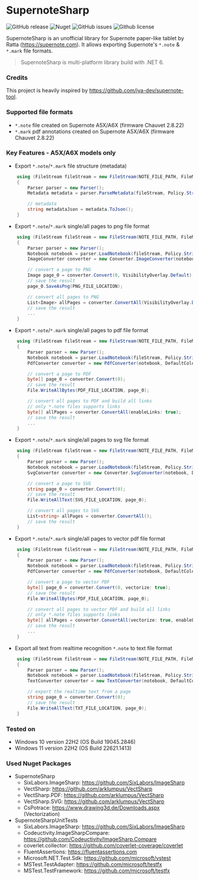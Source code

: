 # SupernoteSharp
![GitHub release](https://img.shields.io/github/release/nelinory/SupernoteSharp)
![Nuget](https://img.shields.io/nuget/dt/SupernoteSharp?label=nuget%20downloads)
![GitHub issues](https://img.shields.io/github/issues/nelinory/SupernoteSharp)
![Github license](https://img.shields.io/github/license/nelinory/SupernoteSharp)

SupernoteSharp is an unofficial library for Supernote paper-like tablet by Ratta (https://supernote.com). It allows exporting Supernote's `*.note` & `*.mark` file formats.

> SupernoteSharp is multi-platform library build with .NET 6.

### Credits
This project is heavily inspired by https://github.com/jya-dev/supernote-tool.

### Supported file formats
- `*.note` file created on Supernote A5X/A6X (firmware Chauvet 2.8.22)
- `*.mark` pdf annotations created on Supernote A5X/A6X (firmware Chauvet 2.8.22)

### Key Features - A5X/A6X models only
- Export `*.note`/`*.mark` file structure (metadata)
```C#
    using (FileStream fileStream = new FileStream(NOTE_FILE_PATH, FileMode.Open, FileAccess.Read))
    {
        Parser parser = new Parser();
        Metadata metadata = parser.ParseMetadata(fileStream, Policy.Strict);

        // metadata
        string metadataJson = metadata.ToJson();
    }
```
- Export `*.note`/`*.mark` single/all pages to png file format
```C#
    using (FileStream fileStream = new FileStream(NOTE_FILE_PATH, FileMode.Open, FileAccess.Read))
    {
        Parser parser = new Parser();
        Notebook notebook = parser.LoadNotebook(fileStream, Policy.Strict);
        ImageConverter converter = new Converter.ImageConverter(notebook, DefaultColorPalette.Grayscale);

        // convert a page to PNG
        Image page_0 = converter.Convert(0, VisibilityOverlay.Default);
        // save the result
        page_0.SaveAsPng(PNG_FILE_LOCATION);

        // convert all pages to PNG
        List<Image> allPages = converter.ConvertAll(VisibilityOverlay.Default);
        // save the result
        ...
    }
```
- Export `*.note`/`*.mark` single/all pages to pdf file format
```C#
    using (FileStream fileStream = new FileStream(NOTE_FILE_PATH, FileMode.Open, FileAccess.Read))
    {
        Parser parser = new Parser();
        Notebook notebook = parser.LoadNotebook(fileStream, Policy.Strict);
        PdfConverter converter = new PdfConverter(notebook, DefaultColorPalette.Grayscale);

        // convert a page to PDF
        byte[] page_0 = converter.Convert(0);
        // save the result
        File.WriteAllBytes(PDF_FILE_LOCATION, page_0);

        // convert all pages to PDF and build all links
        // only *.note files supports links
        byte[] allPages = converter.ConvertAll(enableLinks: true);
        // save the result
        ...
    }
```
- Export `*.note`/`*.mark` single/all pages to svg file format
```C#
    using (FileStream fileStream = new FileStream(NOTE_FILE_PATH, FileMode.Open, FileAccess.Read))
    {
        Parser parser = new Parser();
        Notebook notebook = parser.LoadNotebook(fileStream, Policy.Strict);
        SvgConverter converter = new Converter.SvgConverter(notebook, DefaultColorPalette.Grayscale);

        // convert a page to SVG
        string page_0 = converter.Convert(0);
        // save the result
        File.WriteAllText(SVG_FILE_LOCATION, page_0);

        // convert all pages to SVG
        List<string> allPages = converter.ConvertAll();
        // save the result
    }
``` 
- Export `*.note`/`*.mark` single/all pages to vector pdf file format
```C#
    using (FileStream fileStream = new FileStream(NOTE_FILE_PATH, FileMode.Open, FileAccess.Read))
    {
        Parser parser = new Parser();
        Notebook notebook = parser.LoadNotebook(fileStream, Policy.Strict);
        PdfConverter converter = new PdfConverter(notebook, DefaultColorPalette.Grayscale);

        // convert a page to vector PDF
        byte[] page_0 = converter.Convert(0, vectorize: true);
        // save the result
        File.WriteAllBytes(PDF_FILE_LOCATION, page_0);

        // convert all pages to vector PDF and build all links
        // only *.note files supports links
        byte[] allPages = converter.ConvertAll(vectorize: true, enableLinks: true);
        // save the result
        ...
    }
``` 
- Export all text from realtime recognition `*.note` to text file format
```C#
    using (FileStream fileStream = new FileStream(NOTE_FILE_PATH, FileMode.Open, FileAccess.Read))
    {
        Parser parser = new Parser();
        Notebook notebook = parser.LoadNotebook(fileStream, Policy.Strict);
        TextConverter converter = new TextConverter(notebook, DefaultColorPalette.Grayscale);

        // export the realtime text from a page
        string page_0 = converter.Convert(0);
        // save the result
        File.WriteAllText(TXT_FILE_LOCATION, page_0);
    }
```

### Tested on
- Windows 10 version 22H2 (OS Build 19045.2846)
- Windows 11 version 22H2 (OS Build 22621.1413)
 
### Used Nuget Packages
- SupernoteSharp
    - SixLabors.ImageSharp: https://github.com/SixLabors/ImageSharp
    - VectSharp: https://github.com/arklumpus/VectSharp
    - VectSharp.PDF: https://github.com/arklumpus/VectSharp
    - VectSharp.SVG: https://github.com/arklumpus/VectSharp
    - CsPotrace: https://www.drawing3d.de/Downloads.aspx (Vectorization)
- SupernoteSharpUnitTests
    - SixLabors.ImageSharp: https://github.com/SixLabors/ImageSharp
    - Codeuctivity.ImageSharpCompare: https://github.com/Codeuctivity/ImageSharp.Compare
    - coverlet.collector: https://github.com/coverlet-coverage/coverlet
    - FluentAssertions: https://fluentassertions.com
    - Microsoft.NET.Test.Sdk: https://github.com/microsoft/vstest
    - MSTest.TestAdapter: https://github.com/microsoft/testfx
    - MSTest.TestFramework: https://github.com/microsoft/testfx
